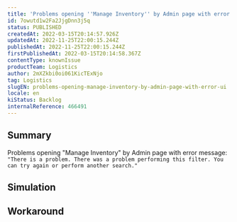 ```yaml
---
title: 'Problems opening ''Manage Inventory'' by Admin page with error (UI).'
id: 7owutd1w2Fa2JjgDnn3j5q
status: PUBLISHED
createdAt: 2022-03-15T20:14:57.926Z
updatedAt: 2022-11-25T22:00:15.244Z
publishedAt: 2022-11-25T22:00:15.244Z
firstPublishedAt: 2022-03-15T20:14:58.367Z
contentType: knownIssue
productTeam: Logistics
author: 2mXZkbi0oi061KicTExNjo
tag: Logistics
slugEN: problems-opening-manage-inventory-by-admin-page-with-error-ui
locale: en
kiStatus: Backlog
internalReference: 466491
---
```


## Summary


Problems opening "Manage Inventory" by Admin page with error message:
`"There is a problem. There was a problem performing this filter. You can try again or perform another search."`




## Simulation



## Workaround



